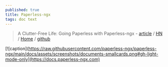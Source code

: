```yaml
---
published: true
title: Paperless-ngx
tags: doc text
---
```

> A Clutter-Free Life: Going Paperless with Paperless-ngx - [article](https://nerdyarticles.com/a-clutter-free-life-with-paperless-ngx/) / [HN](https://news.ycombinator.com/item?id=37800951) / [Home](https://docs.paperless-ngx.com/) / [github](https://github.com/paperless-ngx/paperless-ngx)

[![caption](https://raw.githubusercontent.com/paperless-ngx/paperless-ngx/main/docs/assets/screenshots/documents-smallcards.png#gh-light-mode-only](https://docs.paperless-ngx.com)
